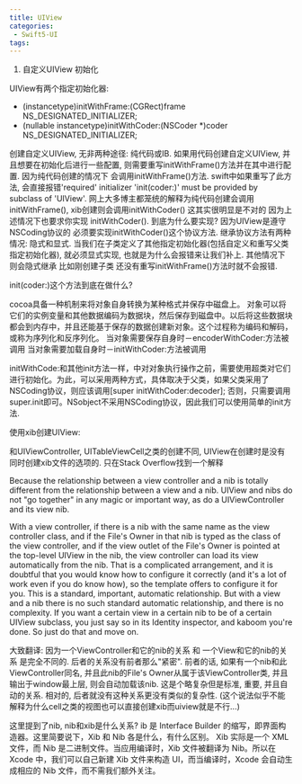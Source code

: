 ```yaml
---
title: UIView
categories:
 - Swift5-UI
tags:
---
```



1. 自定义UIView 初始化

UIView有两个指定初始化器:
- (instancetype)initWithFrame:(CGRect)frame NS_DESIGNATED_INITIALIZER;
- (nullable instancetype)initWithCoder:(NSCoder *)coder NS_DESIGNATED_INITIALIZER;


创建自定义UIView, 无非两种途径: 纯代码或IB. 
如果用代码创建自定义UIView, 并且想要在初始化后进行一些配置, 则需要重写initWithFrame()方法并在其中进行配置. 因为纯代码创建的情况下 会调用initWithFrame()方法. swift中如果重写了此方法, 会直接报错'required' initializer 'init(coder:)' must be provided by subclass of 'UIView'. 
网上大多博主都笼统的解释为纯代码创建会调用initWithFrame(), xib创建则会调用initWithCoder() 这其实很明显是不对的 因为上述情况下也要求你实现
initWithCoder(). 到底为什么要实现? 因为UIView是遵守NSCoding协议的 必须要实现initWithCoder()这个协议方法. 继承协议方法有两种情况: 隐式和显式. 当我们在子类定义了其他指定初始化器(包括自定义和重写父类指定初始化器), 就必须显式实现, 也就是为什么会报错来让我们补上. 其他情况下则会隐式继承 比如刚创建子类 还没有重写initWithFrame()方法时就不会报错. 

init(coder:)这个方法到底在做什么?

cocoa具备一种机制来将对象自身转换为某种格式并保存中磁盘上。 
对象可以将它们的实例变量和其他数据编码为数据块，然后保存到磁盘中。以后将这些数据块都会到内存中，并且还能基于保存的数据创建新对象。这个过程称为编码和解码，或称为序列化和反序列化。 
当对象需要保存自身时－encoderWithCoder:方法被调用 
当对象需要加载自身时－initWithCoder:方法被调用

initWithCode:和其他init方法一样，中对对象执行操作之前，需要使用超类对它们进行初始化。为此，可以采用两种方式，具体取决于父类，如果父类采用了NSCoding协议，则应该调用[super initWithCoder:decoder]; 否则，只需要调用super.init即可。NSobject不采用NSCoding协议，因此我们可以使用简单的init方法.


使用xib创建UIView:

和UIViewController, UITableViewCell之类的创建不同, UIView在创建时是没有同时创建xib文件的选项的. 只在Stack Overflow找到一个解释 

Because the relationship between a view controller and a nib is totally different from the relationship between a view and a nib. UIView and nibs do not "go together" in any magic or important way, as do a UIViewController and its view nib.

With a view controller, if there is a nib with the same name as the view controller class, and if the File's Owner in that nib is typed as the class of the view controller, and if the view outlet of the File's Owner is pointed at the top-level UIView in the nib, the view controller can load its view automatically from the nib. That is a complicated arrangement, and it is doubtful that you would know how to configure it correctly (and it's a lot of work even if you do know how), so the template offers to configure it for you. This is a standard, important, automatic relationship.
But with a view and a nib there is no such standard automatic relationship, and there is no complexity. If you want a certain view in a certain nib to be of a certain UIView subclass, you just say so in its Identity inspector, and kaboom you're done. So just do that and move on.


大致翻译: 
因为一个ViewController和它的nib的关系 和 一个View和它的nib的关系 是完全不同的. 后者的关系没有前者那么"紧密". 前者的话, 如果有一个nib和此ViewController同名, 并且此nib的File's Owner从属于该ViewController类, 并且输出于window最上层, 则会自动加载该nib. 这是个略复杂但是标准, 重要, 并且自动的关系. 相对的, 后者就没有这种关系更没有类似的复杂性. 
(这个说法似乎不能解释为什么cell之类的视图也可以直接创建xib而uiview就是不行...)


这里提到了nib, nib和xib是什么关系?
ib 是 Interface Builder 的缩写，即界面构造器。这里简要说下，Xib 和 Nib 各是什么，有什么区别。
Xib 实际是一个 XML 文件，而 Nib 是二进制文件。当应用编译时，Xib 文件被翻译为 Nib。所以在 Xcode 中，我们可以自己新建 Xib 文件来构造 UI，而当编译时，Xcode 会自动生成相应的 Nib 文件，而不需我们额外关注。
